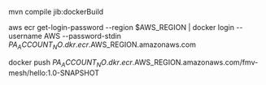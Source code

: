 mvn compile jib:dockerBuild 


aws ecr get-login-password --region $AWS_REGION | docker login --username AWS --password-stdin $PA_ACCOUNT_NO.dkr.ecr.$AWS_REGION.amazonaws.com

docker push $PA_ACCOUNT_NO.dkr.ecr.$AWS_REGION.amazonaws.com/fmv-mesh/hello:1.0-SNAPSHOT


